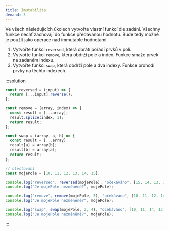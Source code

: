 ```yaml
---
title: Imutabilita
demand: 3
---
```


Ve všech následujících úkolech vytvořte vlastní funkcí dle zadání. Všechny funkce nechť zachovají do funkce předávanou hodnotu. Bude tedy možné je použít jako operace nad immutable hodnotami.

1. Vytvořte funkci `reversed`, která obrátí pořadí prvků v poli.
1. Vytvořte funkci `remove`, která obdrží pole a index. Funkce smaže prvek na zadaném indexu.
1. Vytvořte funkci `swap`, která obdrží pole a dva indexy. Funkce prohodí prvky na těchto indexech.

:::solution

```js
const reversed = (input) => {
  return [...input].reverse();
};

const remove = (array, index) => {
  const result = [...array];
  result.splice(index, 1);
  return result;
};

const swap = (array, a, b) => {
  const result = [...array];
  result[a] = array[b];
  result[b] = array[a];
  return result;
};

// otestování
const mojePole = [10, 11, 12, 13, 14, 15];

console.log("reversed", reversed(mojePole), "očekáváno", [15, 14, 13, 12, 11, 10]);
console.log("Je mojePole nezměněné?", mojePole);

console.log("remove", remove(mojePole, 3), "očekáváno", [10, 11, 12, 14, 15]);
console.log("Je mojePole nezměněné?", mojePole);

console.log("swap", swap(mojePole, 2, 4), "očekáváno", [10, 11, 14, 13, 12, 15]);
console.log("Je mojePole nezměněné?", mojePole);
```

:::

